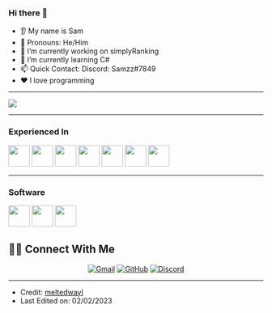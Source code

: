 ### Hi there 👋
* 👂 My name is Sam
* 👩 Pronouns: He/Him
* 🔭 I’m currently working on simplyRanking
* 🌱 I’m currently learning C#
* 📫 Quick Contact: Discord: Samzz#7849
* ❤️ I love programming

<hr/>

<img src="https://github-readme-stats.vercel.app/api/top-langs?username=meltedwayl&ayout=compact&show_icons=true&theme=dark"/>

<hr/>

### Experienced In

<img src="https://cdn.jsdelivr.net/gh/devicons/devicon/icons/javascript/javascript-original.svg" height=42 width=42 /> <img src="https://cdn.jsdelivr.net/gh/devicons/devicon/icons/swift/swift-original.svg" height=42 width=42 /> <img src="https://cdn.jsdelivr.net/gh/devicons/devicon/icons/python/python-original.svg" height=42 width=42 /> <img src="https://cdn.jsdelivr.net/gh/devicons/devicon/icons/cplusplus/cplusplus-original.svg" height=42 width=42 /> <img src="https://cdn.jsdelivr.net/gh/devicons/devicon/icons/react/react-original.svg" height=42 width=42 /> <img src="https://cdn.jsdelivr.net/gh/devicons/devicon/icons/cmake/cmake-original.svg" height=42 width=42 /> <img src="https://cdn.jsdelivr.net/gh/devicons/devicon/icons/firebase/firebase-plain.svg" height=42 width=42 />

<hr/>

### Software

<img src="https://cdn.jsdelivr.net/gh/devicons/devicon/icons/visualstudio/visualstudio-plain.svg" height=42 width=42 /> <img src="https://cdn.jsdelivr.net/gh/devicons/devicon/icons/vscode/vscode-original.svg" height=42 width=42 /> <img src="https://cdn.jsdelivr.net/gh/devicons/devicon/icons/intellij/intellij-original.svg" height=42 width=42 />

## 🙋‍♀️ Connect With Me
<p align="center">
	<a href="meltedwaylrblx@gmail.com"><img src="https://img.icons8.com/bubbles/50/000000/gmail.png" alt="Gmail"/></a>
	<a href="https://github.com/meltedwayl"><img src="https://img.icons8.com/bubbles/50/000000/github.png" alt="GitHub"/></a>
	<a href="Samzz#7849"><img src="https://img.icons8.com/bubbles/50/000000/discord.png" alt="Discord"/></a>
	
</p>

<hr/>

* Credit: [meltedwayl](https://github.com/meltedwayl)
* Last Edited on: 02/02/2023
